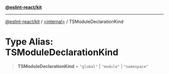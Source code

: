 [**@eslint-react/kit**](../../README.md)

***

[@eslint-react/kit](../../README.md) / [\<internal\>](../README.md) / TSModuleDeclarationKind

# Type Alias: TSModuleDeclarationKind

> **TSModuleDeclarationKind** = `"global"` \| `"module"` \| `"namespace"`
